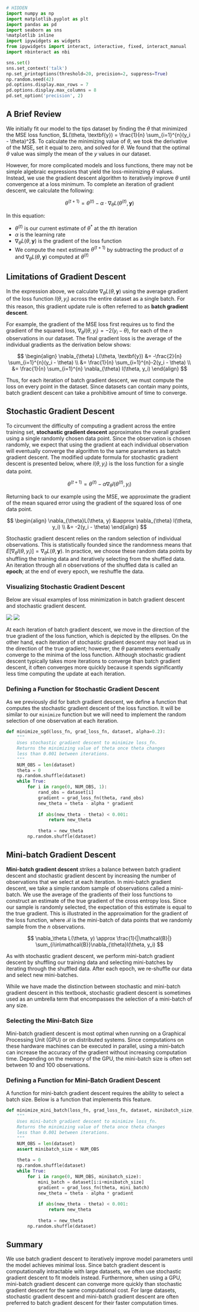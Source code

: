 

```python
# HIDDEN
import numpy as np
import matplotlib.pyplot as plt
import pandas as pd
import seaborn as sns
%matplotlib inline
import ipywidgets as widgets
from ipywidgets import interact, interactive, fixed, interact_manual
import nbinteract as nbi

sns.set()
sns.set_context('talk')
np.set_printoptions(threshold=20, precision=2, suppress=True)
np.random.seed(42)
pd.options.display.max_rows = 7
pd.options.display.max_columns = 8
pd.set_option('precision', 2)
```

## A Brief Review

We initially fit our model to the tips dataset by finding the $\theta$ that minimized the MSE loss function, $L(\theta, \textbf{y}) = \frac{1}{n} \sum_{i=1}^{n}(y_i - \theta)^2$. To calculate the minimizing value of $\theta$, we took the derivative of the MSE, set it equal to zero, and solved for $\theta$. We found that the optimal $\theta$ value was simply the mean of the $y$ values in our dataset.

However, for more complicated models and loss functions, there may not be simple algebraic expressions that yield the loss-minimizing $\theta$ values. Instead, we use the gradient descent algorithm to iteratively improve $\theta$ until convergence at a loss minimum. To complete an iteration of gradient descent, we calculate the following:

$$
{\theta}^{(t+1)} = \theta^{(t)} - \alpha \cdot \nabla_{\theta} L(\theta^{(t)}, \textbf{y})
$$

In this equation:
- $\theta^{(t)}$ is our current estimate of $\theta^*$ at the $t$th iteration
- $\alpha$ is the learning rate
- $\nabla_{\theta} L(\theta, \textbf{y})$ is the gradient of the loss function
- We compute the next estimate $\theta^{(t+1)}$ by subtracting the product of $\alpha$ and $\nabla_{\theta} L(\theta, \textbf{y})$ computed at $\theta^{(t)}$

## Limitations of Gradient Descent

In the expression above, we calculate $\nabla_{\theta}L(\theta, \textbf{y})$ using the average gradient of the loss function $l(\theta, y_i)$ across the entire dataset as a single batch. For this reason, this gradient update rule is often referred to as **batch gradient descent**.

For example, the gradient of the MSE loss first requires us to find the gradient of the squared loss, $\nabla_{\theta} l(\theta, y_i) = -2 (y_i - \theta)$, for each of the $n$ observations in our dataset. The final gradient loss is the average of the individual gradients as the derivation below shows:

$$
\begin{align}
\nabla_{\theta} L(\theta, \textbf{y}) &= -\frac{2}{n} \sum_{i=1}^{n}(y_i - \theta) \\
&= \frac{1}{n} \sum_{i=1}^{n}-2(y_i - \theta) \\
&= \frac{1}{n} \sum_{i=1}^{n} \nabla_{\theta} l(\theta, y_i)
\end{align}
$$



Thus, for each iteration of batch gradient descent, we must compute the loss on every point in the dataset. Since datasets can contain many points, batch gradient descent can take a prohibitive amount of time to converge.

## Stochastic Gradient Descent

To circumvent the difficulty of computing a gradient across the entire training set, **stochastic gradient descent** approximates the overall gradient using a single randomly chosen data point. Since the observation is chosen randomly, we expect that using the gradient at each individual observation will eventually converge the algorithm to the same parameters as batch gradient descent. The modified update formula for stochastic gradient descent is presented below, where $l(\theta, y_i)$ is the loss function for a single data point.

$$
\theta^{(t+1)} = \theta^{(t)} - \alpha \nabla_\theta l(\theta^{(t)}, y_i)
$$

Returning back to our example using the MSE, we approximate the gradient of the mean squared error using the gradient of the squared loss of one data point. 

$$
\begin{align}
\nabla_{\theta}L(\theta, y) &\approx \nabla_{\theta} l(\theta, y_i) \\
&= -2(y_i - \theta)
\end{align}
$$

Stochastic gradient descent relies on the random selection of individual observations. This is statistically founded since the randomness means that $E[\nabla_{\theta}l(\theta, y_i)] = \nabla_{\theta}L(\theta, \textbf{y})$. In practice, we choose these random data points by shuffling the training data and iteratively selecting from the shuffled data. An iteration through all $n$ observations of the shuffled data is called an **epoch**; at the end of every epoch, we reshuffle the data.

### Visualizing Stochastic Gradient Descent

Below are visual examples of loss minimization in batch gradient descent and stochastic gradient descent.

![](https://raw.githubusercontent.com/DS-100/textbook/master/assets/gd.png)
![](https://raw.githubusercontent.com/DS-100/textbook/master/assets/sgd.png)

At each iteration of batch gradient descent, we move in the direction of the true gradient of the loss function, which is depicted by the ellipses. On the other hand, each iteration of stochastic gradient descent may not lead us in the direction of the true gradient; however, the $\theta$ parameters eventually converge to the minima of the loss function. Although stochastic gradient descent typically takes more iterations to converge than batch gradient descent, it often converges more quickly because it spends significantly less time computing the update at each iteration.

### Defining a Function for Stochastic Gradient Descent

As we previously did for batch gradient descent, we define a function that computes the stochastic gradient descent of the loss function. It will be similar to our `minimize` function but we will need to implement the random selection of one observation at each iteration.


```python
def minimize_sgd(loss_fn, grad_loss_fn, dataset, alpha=0.2):
    """
    Uses stochastic gradient descent to minimize loss_fn.
    Returns the minimizing value of theta once theta changes
    less than 0.001 between iterations.
    """
    NUM_OBS = len(dataset)
    theta = 0
    np.random.shuffle(dataset)
    while True:
        for i in range(0, NUM_OBS, 1):
            rand_obs = dataset[i]
            gradient = grad_loss_fn(theta, rand_obs)
            new_theta = theta - alpha * gradient
        
            if abs(new_theta - theta) < 0.001:
                return new_theta
        
            theta = new_theta
        np.random.shuffle(dataset)
```

## Mini-batch Gradient Descent

**Mini-batch gradient descent** strikes a balance between batch gradient descent and stochastic gradient descent by increasing the number of observations that we select at each iteration. In mini-batch gradient descent, we take a simple random sample of observations called a mini-batch. We use the average of the gradients of their loss functions to construct an estimate of the true gradient of the cross entropy loss. Since our sample is randomly selected, the expectation of this estimate is equal to the true gradient. This is illustrated in the approximation for the gradient of the loss function, where $\mathcal{B}$ is the mini-batch of data points that we randomly sample from the $n$ observations.

$$
\nabla_\theta L(\theta, y) \approx \frac{1}{|\mathcal{B}|} \sum_{i\in\mathcal{B}}\nabla_{\theta}l(\theta, y_i)
$$

As with stochastic gradient descent, we perform mini-batch gradient descent by shuffling our training data and selecting mini-batches by iterating through the shuffled data. After each epoch, we re-shuffle our data and select new mini-batches.

While we have made the distinction between stochastic and mini-batch gradient descent in this textbook, stochastic gradient descent is sometimes used as an umbrella term that encompasses the selection of a mini-batch of any size. 


### Selecting the Mini-Batch Size

Mini-batch gradient descent is most optimal when running on a Graphical Processing Unit (GPU) or on distributed systems. Since computations on these hardware machines can be executed in parallel, using a mini-batch can increase the accuracy of the gradient without increasing computation time. Depending on the memory of the GPU, the mini-batch size is often set between 10 and 100 observations. 

### Defining a Function for Mini-Batch Gradient Descent

A function for mini-batch gradient descent requires the ability to select a batch size. Below is a function that implements this feature.


```python
def minimize_mini_batch(loss_fn, grad_loss_fn, dataset, minibatch_size, alpha=0.2):
    """
    Uses mini-batch gradient descent to minimize loss_fn.
    Returns the minimizing value of theta once theta changes
    less than 0.001 between iterations.
    """
    NUM_OBS = len(dataset)
    assert minibatch_size < NUM_OBS
    
    theta = 0
    np.random.shuffle(dataset)
    while True:
        for i in range(0, NUM_OBS, minibatch_size):
            mini_batch = dataset[i:i+minibatch_size]
            gradient = grad_loss_fn(theta, mini_batch)
            new_theta = theta - alpha * gradient
            
            if abs(new_theta - theta) < 0.001:
                return new_theta
            
            theta = new_theta
        np.random.shuffle(dataset)
```

## Summary

We use batch gradient descent to iteratively improve model parameters until the model achieves minimal loss. Since batch gradient descent is computationally intractable with large datasets, we often use stochastic gradient descent to fit models instead. Furthermore, when using a GPU, mini-batch gradient descent can converge more quickly than stochastic gradient descent for the same computational cost. For large datasets, stochastic gradient descent and mini-batch gradient descent are often preferred to batch gradient descent for their faster computation times.

